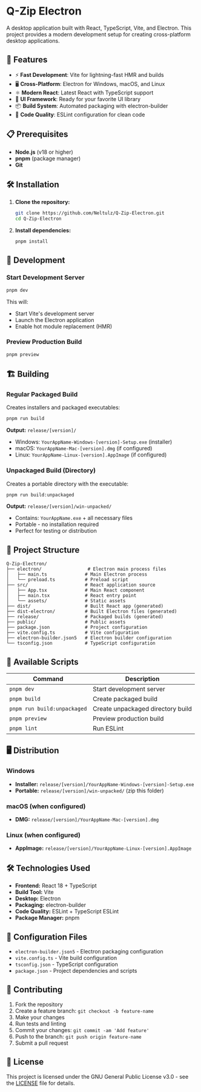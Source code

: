 # Q-Zip Electron

A desktop application built with React, TypeScript, Vite, and Electron. This project provides a modern development setup for creating cross-platform desktop applications.

## 🚀 Features

- ⚡ **Fast Development**: Vite for lightning-fast HMR and builds
- 🖥️ **Cross-Platform**: Electron for Windows, macOS, and Linux
- ⚛️ **Modern React**: Latest React with TypeScript support
- 🎨 **UI Framework**: Ready for your favorite UI library
- 📦 **Build System**: Automated packaging with electron-builder
- 🧹 **Code Quality**: ESLint configuration for clean code

## 📋 Prerequisites

- **Node.js** (v18 or higher)
- **pnpm** (package manager)
- **Git**

## 🛠️ Installation

1. **Clone the repository:**
   ```bash
   git clone https://github.com/Neltulz/Q-Zip-Electron.git
   cd Q-Zip-Electron
   ```

2. **Install dependencies:**
   ```bash
   pnpm install
   ```

## 🚀 Development

### Start Development Server
```bash
pnpm dev
```

This will:
- Start Vite's development server
- Launch the Electron application
- Enable hot module replacement (HMR)

### Preview Production Build
```bash
pnpm preview
```

## 🏗️ Building

### Regular Packaged Build
Creates installers and packaged executables:
```bash
pnpm run build
```

**Output:** `release/[version]/`
- Windows: `YourAppName-Windows-[version]-Setup.exe` (installer)
- macOS: `YourAppName-Mac-[version].dmg` (if configured)
- Linux: `YourAppName-Linux-[version].AppImage` (if configured)

### Unpackaged Build (Directory)
Creates a portable directory with the executable:
```bash
pnpm run build:unpackaged
```

**Output:** `release/[version]/win-unpacked/`
- Contains: `YourAppName.exe` + all necessary files
- Portable - no installation required
- Perfect for testing or distribution

## 📁 Project Structure

```
Q-Zip-Electron/
├── electron/                 # Electron main process files
│   ├── main.ts              # Main Electron process
│   └── preload.ts           # Preload script
├── src/                     # React application source
│   ├── App.tsx              # Main React component
│   ├── main.tsx             # React entry point
│   └── assets/              # Static assets
├── dist/                    # Built React app (generated)
├── dist-electron/           # Built Electron files (generated)
├── release/                 # Packaged builds (generated)
├── public/                  # Public assets
├── package.json             # Project configuration
├── vite.config.ts           # Vite configuration
├── electron-builder.json5   # Electron builder configuration
└── tsconfig.json            # TypeScript configuration
```

## 🔧 Available Scripts

| Command | Description |
|---------|-------------|
| `pnpm dev` | Start development server |
| `pnpm build` | Create packaged build |
| `pnpm run build:unpackaged` | Create unpackaged directory build |
| `pnpm preview` | Preview production build |
| `pnpm lint` | Run ESLint |

## 🖥️ Distribution

### Windows
- **Installer:** `release/[version]/YourAppName-Windows-[version]-Setup.exe`
- **Portable:** `release/[version]/win-unpacked/` (zip this folder)

### macOS (when configured)
- **DMG:** `release/[version]/YourAppName-Mac-[version].dmg`

### Linux (when configured)
- **AppImage:** `release/[version]/YourAppName-Linux-[version].AppImage`

## 🛠️ Technologies Used

- **Frontend:** React 18 + TypeScript
- **Build Tool:** Vite
- **Desktop:** Electron
- **Packaging:** electron-builder
- **Code Quality:** ESLint + TypeScript ESLint
- **Package Manager:** pnpm

## 📝 Configuration Files

- `electron-builder.json5` - Electron packaging configuration
- `vite.config.ts` - Vite build configuration
- `tsconfig.json` - TypeScript configuration
- `package.json` - Project dependencies and scripts

## 🤝 Contributing

1. Fork the repository
2. Create a feature branch: `git checkout -b feature-name`
3. Make your changes
4. Run tests and linting
5. Commit your changes: `git commit -am 'Add feature'`
6. Push to the branch: `git push origin feature-name`
7. Submit a pull request

## 📄 License

This project is licensed under the GNU General Public License v3.0 - see the [LICENSE](LICENSE) file for details.